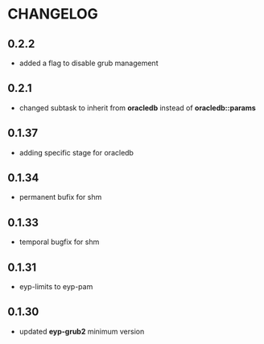 # CHANGELOG

## 0.2.2

* added a flag to disable grub management

## 0.2.1

* changed subtask to inherit from **oracledb** instead of **oracledb::params**

## 0.1.37

* adding specific stage for oracledb

## 0.1.34

* permanent bufix for shm

## 0.1.33

* temporal bugfix for shm

## 0.1.31

* eyp-limits to eyp-pam

## 0.1.30

* updated **eyp-grub2** minimum version
